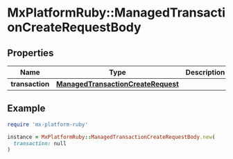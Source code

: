 # MxPlatformRuby::ManagedTransactionCreateRequestBody

## Properties

| Name | Type | Description | Notes |
| ---- | ---- | ----------- | ----- |
| **transaction** | [**ManagedTransactionCreateRequest**](ManagedTransactionCreateRequest.md) |  | [optional] |

## Example

```ruby
require 'mx-platform-ruby'

instance = MxPlatformRuby::ManagedTransactionCreateRequestBody.new(
  transaction: null
)
```

